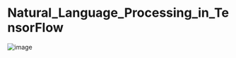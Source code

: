 # Natural_Language_Processing_in_TensorFlow
![image](https://user-images.githubusercontent.com/103516131/163035434-4e772e86-1774-49e9-8b97-c40cab8ab31c.png)

